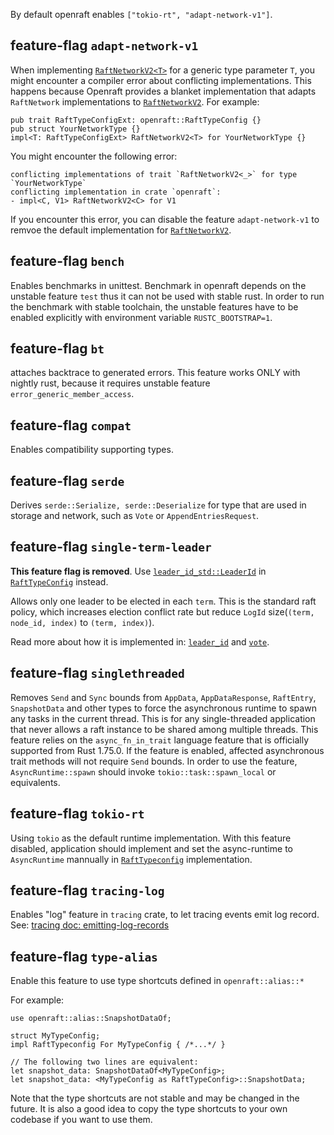 
By default openraft enables `["tokio-rt", "adapt-network-v1"]`.


## feature-flag `adapt-network-v1`

When implementing [`RaftNetworkV2<T>`][`RaftNetworkV2`] for a generic type parameter `T`, you might
encounter a compiler error about conflicting implementations. This happens
because Openraft provides a blanket implementation that adapts `RaftNetwork`
implementations to [`RaftNetworkV2`]. For example:

```rust,ignore
pub trait RaftTypeConfigExt: openraft::RaftTypeConfig {}
pub struct YourNetworkType {}
impl<T: RaftTypeConfigExt> RaftNetworkV2<T> for YourNetworkType {}
```

You might encounter the following error:

```text
conflicting implementations of trait `RaftNetworkV2<_>` for type `YourNetworkType`
conflicting implementation in crate `openraft`:
- impl<C, V1> RaftNetworkV2<C> for V1
```

If you encounter this error, you can disable the feature `adapt-network-v1` to
remvoe the default implementation for [`RaftNetworkV2`].

[`RaftNetworkV2`]: crate::network::v2::RaftNetworkV2


## feature-flag `bench`

Enables benchmarks in unittest. Benchmark in openraft depends on the unstable feature
`test` thus it can not be used with stable rust. In order to run the benchmark with stable
toolchain, the unstable features have to be enabled explicitly with environment variable
`RUSTC_BOOTSTRAP=1`.

## feature-flag `bt`

attaches backtrace to generated errors.
This feature works ONLY with nightly rust, because it requires unstable feature `error_generic_member_access`.

## feature-flag `compat`

Enables compatibility supporting types.

## feature-flag `serde`

Derives `serde::Serialize, serde::Deserialize` for type that are used
in storage and network, such as `Vote` or `AppendEntriesRequest`.

## feature-flag `single-term-leader`

**This feature flag is removed**.
Use [`leader_id_std::LeaderId`] in [`RaftTypeConfig`] instead.

Allows only one leader to be elected in each `term`.
This is the standard raft policy, which increases election conflict rate
but reduce `LogId` size(`(term, node_id, index)` to `(term, index)`).

Read more about how it is implemented in:
[`leader_id`](crate::docs::data::leader_id)
and [`vote`](crate::docs::data::vote).


## feature-flag `singlethreaded`

Removes `Send` and `Sync` bounds from `AppData`, `AppDataResponse`, `RaftEntry`, `SnapshotData`
and other types to force the  asynchronous runtime to spawn any tasks in the current thread.
This is for any single-threaded application that never allows a raft instance to be shared among multiple threads.
This feature relies on the `async_fn_in_trait` language feature that is officially supported from Rust 1.75.0.
If the feature is enabled, affected asynchronous trait methods will not require `Send` bounds.
In order to use the feature, `AsyncRuntime::spawn` should invoke `tokio::task::spawn_local` or equivalents.


## feature-flag `tokio-rt`

Using `tokio` as the default runtime implementation.
With this feature disabled, application should implement and set the
async-runtime to `AsyncRuntime` mannually in [`RaftTypeconfig`] implementation.


## feature-flag `tracing-log`

Enables "log" feature in `tracing` crate, to let tracing events
emit log record.
See: [tracing doc: emitting-log-records](https://docs.rs/tracing/latest/tracing/#emitting-log-records)


[`RaftNetwork::full_snapshot()`]: crate::network::RaftNetwork::full_snapshot
[`RaftNetwork::install_snapshot()`]: crate::network::RaftNetwork::install_snapshot


## feature-flag `type-alias`

Enable this feature to use type shortcuts defined in `openraft::alias::*`

For example:
```rust,ignore
use openraft::alias::SnapshotDataOf;

struct MyTypeConfig;
impl RaftTypeconfig For MyTypeConfig { /*...*/ }

// The following two lines are equivalent:
let snapshot_data: SnapshotDataOf<MyTypeConfig>;
let snapshot_data: <MyTypeConfig as RaftTypeConfig>::SnapshotData;
```

Note that the type shortcuts are not stable and may be changed in the future.
It is also a good idea to copy the type shortcuts to your own codebase if you
want to use them.

[`RaftTypeConfig`]: crate::RaftTypeConfig
[`leader_id_std::LeaderId`]: crate::impls::leader_id_std::LeaderId
